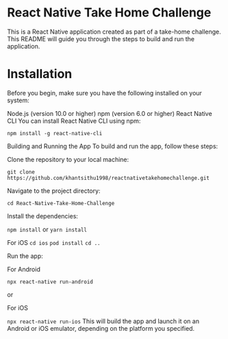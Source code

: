 # React Native Take Home Challenge
 This is a React Native application created as part of a take-home challenge. This README will guide you through the steps to build and run the application.

# Installation
Before you begin, make sure you have the following installed on your system:

Node.js (version 10.0 or higher)
npm (version 6.0 or higher)
React Native CLI
You can install React Native CLI using npm:

```
npm install -g react-native-cli
```
Building and Running the App
To build and run the app, follow these steps:

Clone the repository to your local machine:

```git clone https://github.com/khantsithu1998/reactnativetakehomechallenge.git```

Navigate to the project directory:

```cd React-Native-Take-Home-Challenge```

Install the dependencies:

```npm install```
    or
```yarn install```

For iOS
```cd ios```
``` pod install ```
```cd ..```

Run the app:

For Android

```npx react-native run-android``` 

or

For iOS

```npx react-native run-ios``` 
This will build the app and launch it on an Android or iOS emulator, depending on the platform you specified.

